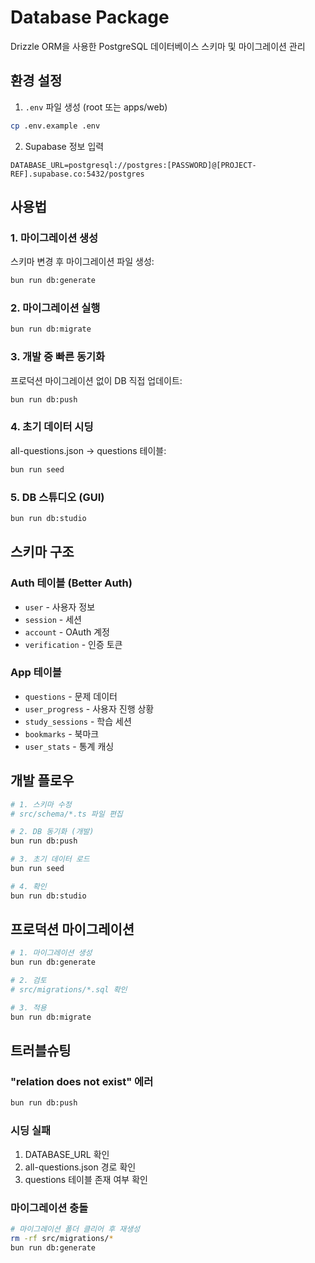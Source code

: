 # Database Package

Drizzle ORM을 사용한 PostgreSQL 데이터베이스 스키마 및 마이그레이션 관리

## 환경 설정

1. `.env` 파일 생성 (root 또는 apps/web)
```bash
cp .env.example .env
```

2. Supabase 정보 입력
```env
DATABASE_URL=postgresql://postgres:[PASSWORD]@[PROJECT-REF].supabase.co:5432/postgres
```

## 사용법

### 1. 마이그레이션 생성
스키마 변경 후 마이그레이션 파일 생성:
```bash
bun run db:generate
```

### 2. 마이그레이션 실행
```bash
bun run db:migrate
```

### 3. 개발 중 빠른 동기화
프로덕션 마이그레이션 없이 DB 직접 업데이트:
```bash
bun run db:push
```

### 4. 초기 데이터 시딩
all-questions.json → questions 테이블:
```bash
bun run seed
```

### 5. DB 스튜디오 (GUI)
```bash
bun run db:studio
```

## 스키마 구조

### Auth 테이블 (Better Auth)
- `user` - 사용자 정보
- `session` - 세션
- `account` - OAuth 계정
- `verification` - 인증 토큰

### App 테이블
- `questions` - 문제 데이터
- `user_progress` - 사용자 진행 상황
- `study_sessions` - 학습 세션
- `bookmarks` - 북마크
- `user_stats` - 통계 캐싱

## 개발 플로우

```bash
# 1. 스키마 수정
# src/schema/*.ts 파일 편집

# 2. DB 동기화 (개발)
bun run db:push

# 3. 초기 데이터 로드
bun run seed

# 4. 확인
bun run db:studio
```

## 프로덕션 마이그레이션

```bash
# 1. 마이그레이션 생성
bun run db:generate

# 2. 검토
# src/migrations/*.sql 확인

# 3. 적용
bun run db:migrate
```

## 트러블슈팅

### "relation does not exist" 에러
```bash
bun run db:push
```

### 시딩 실패
1. DATABASE_URL 확인
2. all-questions.json 경로 확인
3. questions 테이블 존재 여부 확인

### 마이그레이션 충돌
```bash
# 마이그레이션 폴더 클리어 후 재생성
rm -rf src/migrations/*
bun run db:generate
```



